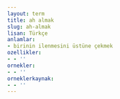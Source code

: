 ```yaml
---
layout: term
title: ah almak
slug: ah-almak
lisan: Türkçe
anlamlar:
- birinin ilenmesini üstüne çekmek
ozellikler:
- - ''
ornekler:
- - ''
orneklerkaynak:
- - ''
---
```

